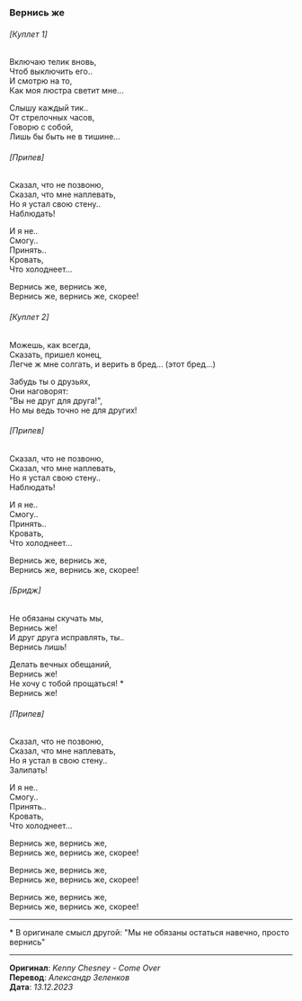 ### Вернись же

###### [Куплет 1]

Включаю телик вновь, \
Чтоб выключить его.. \
И смотрю на то, \
Как моя люстра светит мне...

Слышу каждый тик.. \
От стрелочных часов, \
Говорю с собой, \
Лишь бы быть не в тишине...

###### [Припев]

Сказал, что не позвоню, \
Сказал, что мне наплевать, \
Но я устал свою стену.. \
Наблюдать!

И я не.. \
Смогу.. \
Принять.. \
Кровать, \
Что холоднеет...

Вернись же, вернись же, \
Вернись же, вернись же, скорее!

###### [Куплет 2]

Можешь, как всегда, \
Сказать, пришел конец, \
Легче ж мне солгать, и верить в бред... (этот бред...)

Забудь ты о друзьях, \
Они наговорят: \
"Вы не друг для друга!", \
Но мы ведь точно не для других!

###### [Припев]

Сказал, что не позвоню, \
Сказал, что мне наплевать, \
Но я устал свою стену.. \
Наблюдать!

И я не.. \
Смогу.. \
Принять.. \
Кровать, \
Что холоднеет...

Вернись же, вернись же, \
Вернись же, вернись же, скорее!

###### [Бридж]

Не обязаны скучать мы, \
Вернись же! \
И друг друга исправлять, ты.. \
Вернись лишь!

Делать вечных обещаний, \
Вернись же! \
Не хочу с тобой прощаться! \* \
Вернись же!

###### [Припев]

Сказал, что не позвоню, \
Сказал, что мне наплевать, \
Но я устал в свою стену.. \
Залипать!

И я не.. \
Смогу.. \
Принять.. \
Кровать, \
Что холоднеет...

Вернись же, вернись же, \
Вернись же, вернись же, скорее!

Вернись же, вернись же, \
Вернись же, вернись же, скорее!

Вернись же, вернись же, \
Вернись же, вернись же, скорее!

---

\* В оригинале смысл другой: "Мы не обязаны остаться навечно, просто вернись"

---

**Оригинал**: _Kenny Chesney - Come Over_ \
**Перевод**: _Александр Зеленков_ \
**Дата**: _13.12.2023_
